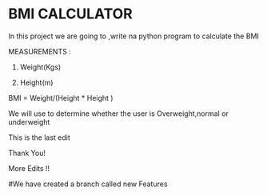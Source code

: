  #  BMI CALCULATOR

In this project we are going to ,write na python program to calculate the BMI


MEASUREMENTS :

1. Weight(Kgs)

2. Height(m)


BMI = Weight/(Height * Height )

We will use to determine whether the user is Overweight,normal or underweight

This is the last edit 

Thank You!

More Edits !!


#We  have created a branch called new Features